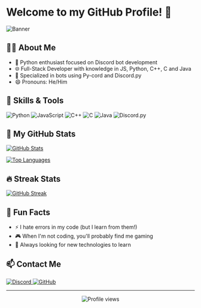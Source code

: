 # Welcome to my GitHub Profile! 👋

![Banner](https://img.shields.io/badge/Developer-younglinslayer19-blueviolet?style=for-the-badge)

## 👨‍💻 About Me

- 🐍 Python enthusiast focused on Discord bot development
- 🌐 Full-Stack Developer with knowledge in JS, Python, C++, C and Java
- 🤖 Specialized in bots using Py-cord and Discord.py
- 😄 Pronouns: He/Him

## 🔧 Skills & Tools
<p align="left">
  <img src="https://img.shields.io/badge/Python-3776AB?style=for-the-badge&logo=python&logoColor=white" alt="Python" />
  <img src="https://img.shields.io/badge/JavaScript-F7DF1E?style=for-the-badge&logo=javascript&logoColor=black" alt="JavaScript" />
  <img src="https://img.shields.io/badge/C++-00599C?style=for-the-badge&logo=c%2B%2B&logoColor=white" alt="C++" />
  <img src="https://img.shields.io/badge/C-A8B9CC?style=for-the-badge&logo=c&logoColor=black" alt="C" />
  <img src="https://img.shields.io/badge/Java-ED8B00?style=for-the-badge&logo=openjdk&logoColor=white" alt="Java" />
  <img src="https://img.shields.io/badge/Discord.py-5865F2?style=for-the-badge&logo=discord&logoColor=white" alt="Discord.py" />
</p>

## 🚀 My GitHub Stats

[![GitHub Stats](https://github-readme-stats.vercel.app/api?username=younglinslayer19&theme=dracula&count_private=true&show_icons=true&hide=contribs)](https://github.com/younglinslayer19)

[![Top Languages](https://github-readme-stats.vercel.app/api/top-langs/?username=younglinslayer19&layout=compact&theme=dracula)](https://github.com/younglinslayer19)

## 🔥 Streak Stats
[![GitHub Streak](https://github-readme-streak-stats.herokuapp.com/?user=younglinslayer19&theme=dracula)](https://github.com/younglinslayer19)

## 💬 Fun Facts
- ⚡ I hate errors in my code (but I learn from them!)
- 🎮 When I'm not coding, you'll probably find me gaming
- 🌱 Always looking for new technologies to learn

## 📫 Contact Me

<p align="left">
  <a href="https://discord.gg/nAVp8yG49V">
    <img src="https://img.shields.io/badge/Discord-Join_Server-5865F2?style=for-the-badge&logo=discord&logoColor=white" alt="Discord" />
  </a>
  <a href="https://github.com/younglinslayer19">
    <img src="https://img.shields.io/badge/GitHub-Follow-181717?style=for-the-badge&logo=github&logoColor=white" alt="GitHub" />
  </a>
</p>


</p>

---

<p align="center">
  <img src="https://komarev.com/ghpvc/?username=younglinslayer19&color=blueviolet&style=flat-square" alt="Profile views">
</p>
